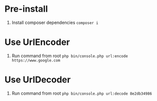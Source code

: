 # Pre-install

1. Install composer dependencies `composer i`

# Use UrlEncoder
1. Run command from root `php bin/console.php url:encode https://www.google.com`

# Use UrlDecoder
1. Run command from root `php bin/console.php url:decode 8e2db34986`
